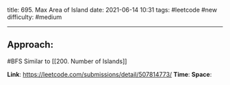 title: 695. Max Area of Island
date: 2021-06-14 10:31
tags: #leetcode #new
difficulty: #medium 

---
## Approach:
#BFS 
Similar to [[200. Number of Islands]]

**Link**: https://leetcode.com/submissions/detail/507814773/
**Time**:
**Space**: